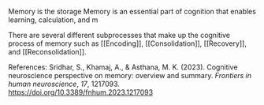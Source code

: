Memory is the storage
Memory is an essential part of cognition that enables learning, calculation, and m

There are several different subprocesses that make up the cognitive process of  memory such as [[Encoding]], [[Consolidation]], [[Recovery]], and [[Reconsolidation]].

References:
Sridhar, S., Khamaj, A., & Asthana, M. K. (2023). Cognitive neuroscience perspective on memory: overview and summary. _Frontiers in human neuroscience_, _17_, 1217093. https://doi.org/10.3389/fnhum.2023.1217093